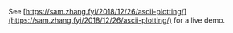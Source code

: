 See [https://sam.zhang.fyi/2018/12/26/ascii-plotting/](https://sam.zhang.fyi/2018/12/26/ascii-plotting/) for a live demo. 
